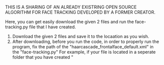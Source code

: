THIS IS A SHARING OF AN ALREADY EXISTRING OPEN SOURCE ALGORITHM FOR FACE TRACKING DEVELOPED BY A FORMER CREATOR.

Here, you can get easily download the given 2 files and run the face-tracking.py file that I have created.

1. Download the given 2 files and save it to the locaation as you wish.
2. After downloading, before you run the code, in order to properly run the program, fix the path of the "haarcascade_frontalface_default.xml" in the "face-tracking.py"
   For example, if your file is located in a seperate folder that you have created "
